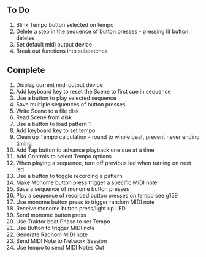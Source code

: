 ## To Do ##

1. Blink Tempo button selected on tempo
1. Delete a  step in the sequence of button presses - pressing lit button deletes
1. Set default midi output device
1. Break out functions into subpatches

## Complete ##

1. Display current midi output device
1. Add keyboard key to reset the Scene to first cue in sequence
1. Use a button to play selected sequence
1. Save multiple sequences of button presses
1. Write Scene to a file disk
1. Read Scene from disk
1. Use a button to load pattern 1
1. Add keyboard key to set tempo
1. Clean up Tempo calculation - round to whole beat, prevent never ending timing
1. Add Tap button to advance playback one cue at a time
1. Add Controls to select Tempo options
1. When playing a sequence, turn off previous led when turning on next led
1. Use a button to toggle recording a pattern
1. Make Monome button press trigger a specific MIDI note
1. Save a sequence of monome button presses
1. Play a sequence of recorded button presses on tempo see g159
1. Use monome button press to trigger random MIDI note
1. Receive monome button press/light up LED
1. Send monome button press
1. Use Traktor beat Phase to set Tempo
1. Use Button to trigger MIDI note
1. Generate Radnom MIDI note
1. Send MIDI Note to Network Session
1. Use tempo to send MIDI Notes Out
